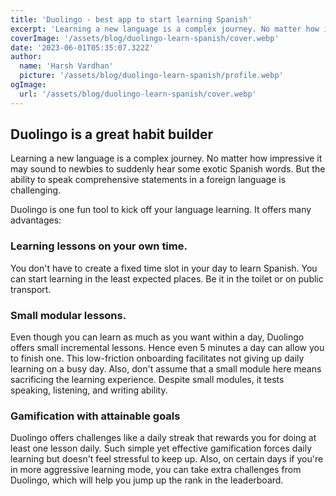 ```yaml
---
title: 'Duolingo - best app to start learning Spanish'
excerpt: 'Learning a new language is a complex journey. No matter how impressive it may sound to newbies to suddenly hear some exotic Spanish words. But the ability to speak comprehensive statements in a foreign language is tough.'
coverImage: '/assets/blog/duolingo-learn-spanish/cover.webp'
date: '2023-06-01T05:35:07.322Z'
author:
  name: 'Harsh Vardhan'
  picture: '/assets/blog/duolingo-learn-spanish/profile.webp'
ogImage:
  url: '/assets/blog/duolingo-learn-spanish/cover.webp'
---
```


## Duolingo is a great habit builder
Learning a new language is a complex journey. No matter how impressive it may sound to newbies to suddenly hear some exotic Spanish words. But the ability to speak comprehensive statements in a foreign language is challenging.

Duolingo is one fun tool to kick off your language learning. It offers many advantages:

### Learning lessons on your own time. 
You don't have to create a fixed time slot in your day to learn Spanish. You can start learning in the least expected places. Be it in the toilet or on public transport.

### Small modular lessons. 
Even though you can learn as much as you want within a day, Duolingo offers small incremental lessons. Hence even 5 minutes a day can allow you to finish one. This low-friction onboarding facilitates not giving up daily learning on a busy day. Also, don't assume that a small module here means sacrificing the learning experience. Despite small modules, it tests speaking, listening, and writing ability.

### Gamification with attainable goals
Duolingo offers challenges like a daily streak that rewards you for doing at least one lesson daily. Such simple yet effective gamification forces daily learning but doesn't feel stressful to keep up. Also, on certain days if you're in more aggressive learning mode, you can take extra challenges from Duolingo, which will help you jump up the rank in the leaderboard.
